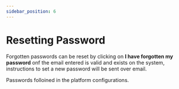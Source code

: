 ```yaml
---
sidebar_position: 6
---
```

# Resetting Password

Forgotten passwords can be reset by clicking on **I have forgotten my password** onf the email entered is valid and exists on the system, instructions to set a new password will be sent over email.

Passwords folloined in the platform configurations.